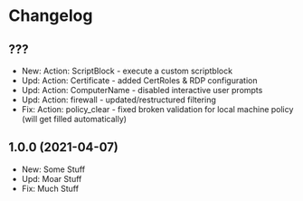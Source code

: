 ﻿# Changelog

## ???

+ New: Action: ScriptBlock - execute a custom scriptblock
+ Upd: Action: Certificate - added CertRoles & RDP configuration
+ Upd: Action: ComputerName - disabled interactive user prompts
+ Upd: Action: firewall - updated/restructured filtering
+ Fix: Action: policy_clear - fixed broken validation for local machine policy (will get filled automatically)

## 1.0.0 (2021-04-07)

+ New: Some Stuff
+ Upd: Moar Stuff
+ Fix: Much Stuff
